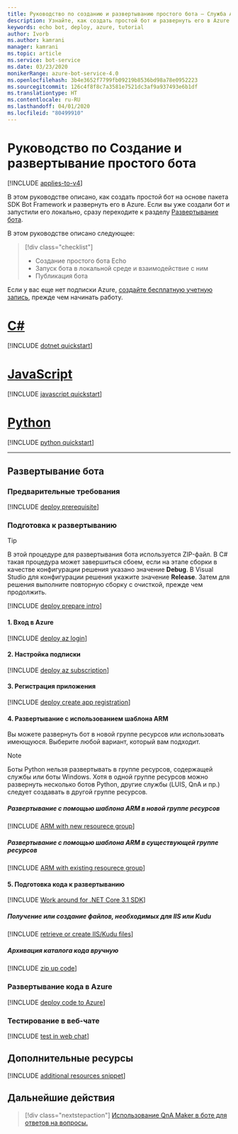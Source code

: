 ```yaml
---
title: Руководство по созданию и развертыванию простого бота — Служба Azure Bot
description: Узнайте, как создать простой бот и развернуть его в Azure.
keywords: echo bot, deploy, azure, tutorial
author: Ivorb
ms.author: kamrani
manager: kamrani
ms.topic: article
ms.service: bot-service
ms.date: 03/23/2020
monikerRange: azure-bot-service-4.0
ms.openlocfilehash: 3b4e3652f7799fb09219b8536bd98a78e0952223
ms.sourcegitcommit: 126c4f8f8c7a3581e7521dc3af9a937493e6b1df
ms.translationtype: HT
ms.contentlocale: ru-RU
ms.lasthandoff: 04/01/2020
ms.locfileid: "80499910"
---
```

# <a name="tutorial-create-and-deploy-a-basic-bot"></a>Руководство по Создание и развертывание простого бота

[!INCLUDE [applies-to-v4](../includes/applies-to.md)]

В этом руководстве описано, как создать простой бот на основе пакета SDK Bot Framework и развернуть его в Azure. Если вы уже создали бот и запустили его локально, сразу переходите к разделу [Развертывание бота](#deploy-your-bot).

В этом руководстве описано следующее:

> [!div class="checklist"]
> * Создание простого бота Echo
> * Запуск бота в локальной среде и взаимодействие с ним
> * Публикация бота

Если у вас еще нет подписки Azure, [создайте бесплатную учетную запись](https://azure.microsoft.com/free/?WT.mc_id=A261C142F), прежде чем начинать работу.

# <a name="c"></a>[C#](#tab/csharp)

[!INCLUDE [dotnet quickstart](~/includes/quickstart-dotnet.md)]

# <a name="javascript"></a>[JavaScript](#tab/javascript)

[!INCLUDE [javascript quickstart](~/includes/quickstart-javascript.md)]

# <a name="python"></a>[Python](#tab/python)

[!INCLUDE [python quickstart](~/includes/quickstart-python.md)]

---

## <a name="deploy-your-bot"></a>Развертывание бота

### <a name="prerequisites"></a>Предварительные требования

[!INCLUDE [deploy prerequisite](~/includes/deploy/snippet-prerequisite.md)]

### <a name="prepare-for-deployment"></a>Подготовка к развертыванию

> [!TIP]
> В этой процедуре для развертывания бота используется ZIP-файл. В C# такая процедура может завершиться сбоем, если на этапе сборки в качестве конфигурации решения указано значение **Debug**.
> В Visual Studio для конфигурации решения укажите значение **Release**. Затем для решения выполните повторную сборку с очисткой, прежде чем продолжить.

[!INCLUDE [deploy prepare intro](~/includes/deploy/snippet-prepare-deploy-intro.md)]

#### <a name="1-login-to-azure"></a>1. Вход в Azure

[!INCLUDE [deploy az login](~/includes/deploy/snippet-az-login.md)]

#### <a name="2-set-the-subscription"></a>2. Настройка подписки

[!INCLUDE [deploy az subscription](~/includes/deploy/snippet-az-set-subscription.md)]

#### <a name="3-create-an-app-registration"></a>3. Регистрация приложения

[!INCLUDE [deploy create app registration](~/includes/deploy/snippet-create-app-registration.md)]

#### <a name="4-deploy-via-arm-template"></a>4. Развертывание с использованием шаблона ARM

Вы можете развернуть бот в новой группе ресурсов или использовать имеющуюся. Выберите любой вариант, который вам подходит.

> [!NOTE]
> Боты Python нельзя развертывать в группе ресурсов, содержащей службы или боты Windows.  Хотя в одной группе ресурсов можно развернуть несколько ботов Python, другие службы (LUIS, QnA и пр.) следует создавать в другой группе ресурсов.
>

##### <a name="deploy-via-arm-template-with-new-resource-group"></a>**Развертывание с помощью шаблона ARM в новой группе ресурсов**

[!INCLUDE [ARM with new resourece group](~/includes/deploy/snippet-ARM-new-resource-group.md)]

##### <a name="deploy-via-arm-template-with-existing-resource-group"></a>**Развертывание с помощью шаблона ARM в существующей группе ресурсов**

[!INCLUDE [ARM with existing resourece group](~/includes/deploy/snippet-ARM-existing-resource-group.md)]

#### <a name="5-prepare-your-code-for-deployment"></a>5. Подготовка кода к развертыванию

[!INCLUDE [Work around for .NET Core 3.1 SDK](~/includes/deploy/samples-workaround-3-1.md)]

##### <a name="retrieve-or-create-necessary-iiskudu-files"></a>**Получение или создание файлов, необходимых для IIS или Kudu**

[!INCLUDE [retrieve or create IIS/Kudu files](~/includes/deploy/snippet-IIS-Kudu-files.md)]

##### <a name="zip-up-the-code-directory-manually"></a>**Архивация каталога кода вручную**

[!INCLUDE [zip up code](~/includes/deploy/snippet-zip-code.md)]

### <a name="deploy-code-to-azure"></a>Развертывание кода в Azure

[!INCLUDE [deploy code to Azure](~/includes/deploy/snippet-deploy-code-to-az.md)]

### <a name="test-in-web-chat"></a>Тестирование в веб-чате

[!INCLUDE [test in web chat](~/includes/deploy/snippet-test-in-web-chat.md)]

## <a name="additional-resources"></a>Дополнительные ресурсы

[!INCLUDE [additional resources snippet](~/includes/deploy/snippet-additional-resources.md)]

## <a name="next-steps"></a>Дальнейшие действия

> [!div class="nextstepaction"]
> [Использование QnA Maker в боте для ответов на вопросы.](bot-builder-tutorial-add-qna.md)